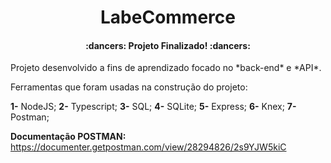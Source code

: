 <h1 align="center"> LabeCommerce </h1>

<h4 align="center"> 
    :dancers:  Projeto Finalizado!  :dancers:
</h4>
Projeto desenvolvido a fins de aprendizado focado no *back-end* e *API*.

Ferramentas que foram usadas na construção do projeto:

**1-** NodeJS;
**2-** Typescript;
**3-** SQL;
**4-** SQLite;
**5-** Express;
**6-** Knex;
**7-** Postman;


**Documentação POSTMAN:**
https://documenter.getpostman.com/view/28294826/2s9YJW5kiC